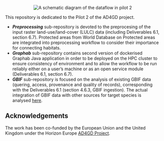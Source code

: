<p align="center">
<img alt="A schematic diagram of the dataflow in pilot 2" src="https://github.com/user-attachments/assets/68a1d122-1d66-4c5f-a154-7063aeb419be">
</p>

This repository is dedicated to the Pilot 2 of the AD4GD project. <br />
- ***Preprocessing*** sub-repository is devoted to the preprocesing of the input raster land-use/land-cover (LULC) data (including Deliverables 6.1, section 6.7). Protected areas from World Database on Protected areas are integrated into preprocessing workflow to consider their importance for connecting habitats. <br />
- ***Graphab*** sub-repository contains second version of dockerised Graphab Java application in order to be deployed on the HPC cluster to ensure consistency of environment and to allow the workflow to be run reliably either on a user’s machine or as an open service module (Deliverables 6.1, section 6.7). <br />
- ***GBIF*** sub-repository is focused on the analysis of existing GBIF data (quering, access, provenance and quality of records), corresponding with the Deliverables 6.1 (section 4.6.3, GBIF ingestion). The actual integration of GBIF data with other sources for target species is analysed [here](https://github.com/AD4GD/pilot-2-gbif-iucn). <br />

## Acknowledgements

The work has been co-funded by the European Union and the United Kingdom under the 
Horizon Europe [AD4GD Project](https://www.ogc.org/initiatives/ad4gd/).
